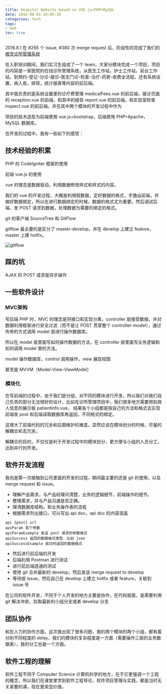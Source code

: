 ```yaml
---
title: Hospital Website based on VUE.js+PHP+MySQL
date: 2016-08-01 19:05:39
categories: tech
tags: 
- web
toc: true
---
```


2016.8.1 在 #265 个 issue, #380 次 merge request 后，阶段性的完成了我们的[橙灵诊所管理系统](https://clinic.baichengyiliao.com/spa.php?action=doctorwork.html)

在入职培训期间，我们实习生组成了一个 team，大家分模块完成一个项目，项目的内容是一家医院的在线诊所管理系统，从医生工作站，护士工作站，前台工作站，到预约-登记-分诊-接诊-医生门诊-检查-治疗-药房-收费全流程，还有系统设置，病人库，排班，统计报表等内容的前后端。

<!-- more -->

其中我负责的是系统设置里的诊疗费管理 medicalFees.vue 的前后端，接诊页面的 reception.vue 的前端，和其中的报告 report.vue 的前后端，和实验室检查 inspect.vue 的前后端。并在其中两个模块的开发过程中作为

项目的技术选型为前端使用 vue.js+bootstrap，后端使用 PHP+Apache，MySQL 数据库。

在开发的过程中，我有一些如下的感悟：

 

## 技术经验的积累

PHP 的 CodeIgniter 框架的使用

前端 vue.js 的使用

vue 的理念是数据驱动，利用数据修改样式和样式的内容。

我们的 vue 的开发过程，大概是利用假数据，定好数据的格式，手撸出前端，并做好数据绑定，所以在进行数据绑定的时候，数据的格式尤为重要。然后调试后端，发 POST 请求到数据，处理数据为需要的绑定的格式。

git 的客户端 SourceTree 和 GitFlow

gitflow 最主要的是区分了 master-develop，并在 develop 上建立 feature，master 上建 hotfix。

![gitflow](http://images.cnblogs.com/cnblogs_com/cnblogsfans/771108/o_git-flow-nvie.png)

## 踩的坑

AJAX 的 POST 请求是异步操作

## 一些软件设计

### MVC架构

写后端 PHP 时，MVC 的理念是将接口和实现分离，controller 层接受数据，并对数据利用框架进行安全过滤（而不是让 POST 贯穿整个 controller-model），通过传参的方式调用 model 层进行操作数据库。

所以在 model 层里面写如何操作数据的方法，在 controller 层里面写业务逻辑和如何调用 model 里的方法。

 

model 操作数据库，control 调用操作，view 展现视图

甚至是 MVVM（Model-View-ViewModel）

 

### 模块化

在写前端的过程中，由于我们是分组，对不同的模块进行开发，所以我们对我们自己负责的部分无法很好的设计，比如在诊所管理项目中，我们很多地方需要用到病人信息的展示板 patientInfo.vue， 结果各个小组都是按自己的方法和格式去实现前端发 post 和后端读取数据库再返回，不同格式的绑定。

这增大了前端代码的冗余和后期维护的难度。显然应该在模块划分的时候，尽量的解耦合和去冗余。

解耦合的目的，不仅仅是利于开发过程中的模块划分，更方便与小组的人员分工，达到并行的开发。

 

## 软件开发流程

我也是第一次接触到公司里面的开发的过程，期间最主要的还是 git 的使用，以及 merge request 和 issue。

- 理解产品需求，与产品经理问清楚，业务的逻辑细节，前端操作的细节。
- 整理需求，并与产品沟通是否正确。
- 理清数据库结构，和业务操作表的流程
- 根据需求列出接口，可以写出 api doc，api doc 的内容涵盖

```
api {post} url
apiParam 各个参数
apiParamExample 发送 post 请求的参数格式
apiSuccess 返回的数据格式类型，比如 json
apiSuccessExample 成功时返回的数据格式
```

- 然后进行前后端的开发
- 后端利用 Postman 进行测试
- 进行前后端连通的测试
- 使用 git 合并最新的 develop，然后发送 merge request to develop
- 等待提 issue，然后自己在 develop 上建立 hotfix 或者 feature，关联到 issue 号

在公司的软件开发，不同于个人开发的地方主要是协作，在代码层面，是需要利用 git 解决冲突，拉取最新的小组分支或者 develop 分支

 

## 团队协作

和在人力的协作方面，这次我出现了很多问题，我的两个模块的两个小组，都有着分别不同程度的 delay，我们的模块的复杂程度是一方面（需要操作三层的业务数据表），我的分工也是一个方面。

 

## 软件工程的理解

软件工程不同于 Computer Science 计算机科学的地方，在于它更强调一个工程的概念，所以我们在课堂里学到软件工程导论，软件项目管理与实践，都是当时无关紧要的课，现在更突显价值。

